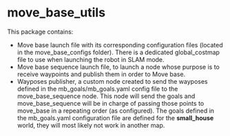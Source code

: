 # move_base_utils

This package contains:

- Move base launch file with its corresponding configuration files (located in the move_base_configs folder). There is a dedicated global_costmap file to use when launching the robot in SLAM mode.
- Move base sequence launch file, to launch a node whose purpose is to receive waypoints and publish them in order to Move base.
- Wayposes publisher, a custom node created to send the wayposes defined in the mb_goals/mb_goals.yaml config file to the move_base_sequence node. This node will send the goals and move_base_sequence will be in charge of passing those points to move_base in a repeating order (as configured). The goals defined in the mb_goals.yaml configuration file are defined for the **small_house** world, they will most likely not work in another map.
